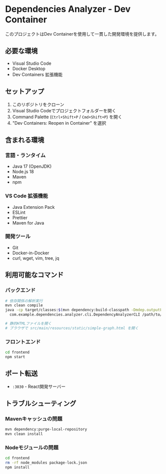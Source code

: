 # Dependencies Analyzer - Dev Container

このプロジェクトはDev Containerを使用して一貫した開発環境を提供します。

## 必要な環境

- Visual Studio Code
- Docker Desktop
- Dev Containers 拡張機能

## セットアップ

1. このリポジトリをクローン
2. Visual Studio Codeでプロジェクトフォルダーを開く
3. Command Palette (`Ctrl+Shift+P` / `Cmd+Shift+P`) を開く
4. "Dev Containers: Reopen in Container" を選択

## 含まれる環境

### 言語・ランタイム
- Java 17 (OpenJDK)
- Node.js 18
- Maven
- npm

### VS Code 拡張機能
- Java Extension Pack
- ESLint
- Prettier
- Maven for Java

### 開発ツール
- Git
- Docker-in-Docker
- curl, wget, vim, tree, jq

## 利用可能なコマンド

### バックエンド
```bash
# 依存関係の解析実行
mvn clean compile
java -cp target/classes:$(mvn dependency:build-classpath -Dmdep.outputFile=/dev/stdout -q) \
  com.example.dependencies.analyzer.cli.DependencyAnalyzerCLI /path/to/repositories

# 静的HTMLファイルを開く
# ブラウザで src/main/resources/static/simple-graph.html を開く
```

### フロントエンド
```bash
cd frontend
npm start
```

## ポート転送

- `:3030` - React開発サーバー

## トラブルシューティング

### Mavenキャッシュの問題
```bash
mvn dependency:purge-local-repository
mvn clean install
```

### Nodeモジュールの問題
```bash
cd frontend
rm -rf node_modules package-lock.json
npm install
```